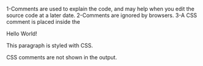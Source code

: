 1-Comments are used to explain the code, and may help when you edit the source code at a later date.
2-Comments are ignored by browsers.
3-A CSS comment is placed inside the <style> element, and starts with /* and ends with */:

<!DOCTYPE html>
<html>
<head>
<style>
/* This is  comment */
p {
  color: red;
} 
</style>
</head>
<body>

<p>Hello World!</p>
<p>This paragraph is styled with CSS.</p>
<p>CSS comments are not shown in the output.</p>

</body>
</html>